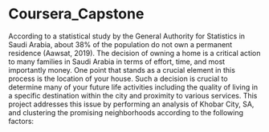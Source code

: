 # Coursera_Capstone

According to a statistical study by the General Authority for Statistics in Saudi Arabia, about 38% of the population do not own a permanent residence (Aawsat, 2019). The decision of owning a home is a critical action to many families in Saudi Arabia in terms of effort, time, and most importantly money. One point that stands as a crucial element in this process is the location of your house. Such a decision is crucial to determine many of your future life activities including the quality of living in a specific destination within the city and proximity to various services. This project addresses this issue by performing an analysis of Khobar City, SA, and clustering the promising neighborhoods according to the following factors: 
